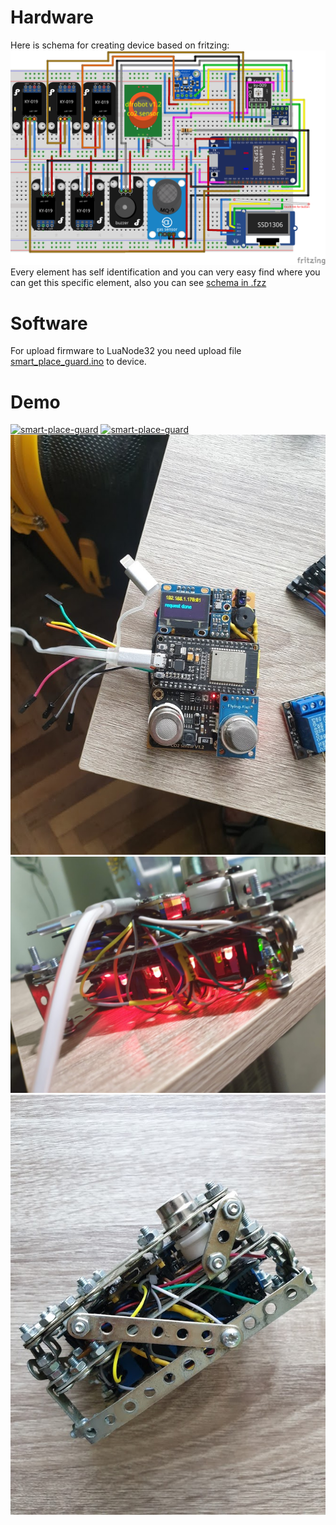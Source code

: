 # Hardware
Here is schema for creating device based on fritzing:
![smart-place-guard](/fritzing/fritzing-schema.png)
Every element has self identification and you can very easy find where you can get this specific element, also you can see [schema in .fzz](/fritzing/main.fzz)

# Software
For upload firmware to LuaNode32 you need upload file [smart_place_guard.ino](/firmware.js) to device.

# Demo 
[![smart-place-guard](http://img.youtube.com/vi/6RgXKTK5o1Y/0.jpg)](http://www.youtube.com/watch?v=6RgXKTK5o1Y)
[![smart-place-guard](http://img.youtube.com/vi/7ZeH6FLk760/0.jpg)](http://www.youtube.com/watch?v=7ZeH6FLk760)
![smart-place-guard](/photos/20190131_130801.jpg)
![smart-place-guard](/photos/20190201_181409.jpg)
![smart-place-guard](/photos/20190208_153639.jpg)
